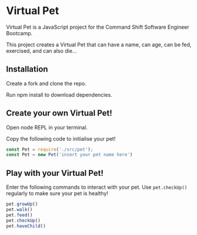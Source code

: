 
# Virtual Pet

Virtual Pet is a JavaScript project for the Command Shift Software Engineer Bootcamp. 

This project creates a Virtual Pet that can have a name, can age, can be fed, exercised, and can also die... 

## Installation

Create a fork and clone the repo.

Run npm install to download dependencies. 

## Create your own Virtual Pet!

Open node REPL in your terminal. 

Copy the following code to initialise your pet!

```javascript
const Pet = require('./src/pet');
const Pet = new Pet('insert your pet name here')
```

## Play with your Virtual Pet! 

Enter the following commands to interact with your pet. Use ``` pet.checkUp() ``` regularly to make sure your pet is healthy! 

```javascript
pet.growUp()
pet.walk()
pet.feed()
pet.checkUp()
pet.haveChild()
```

